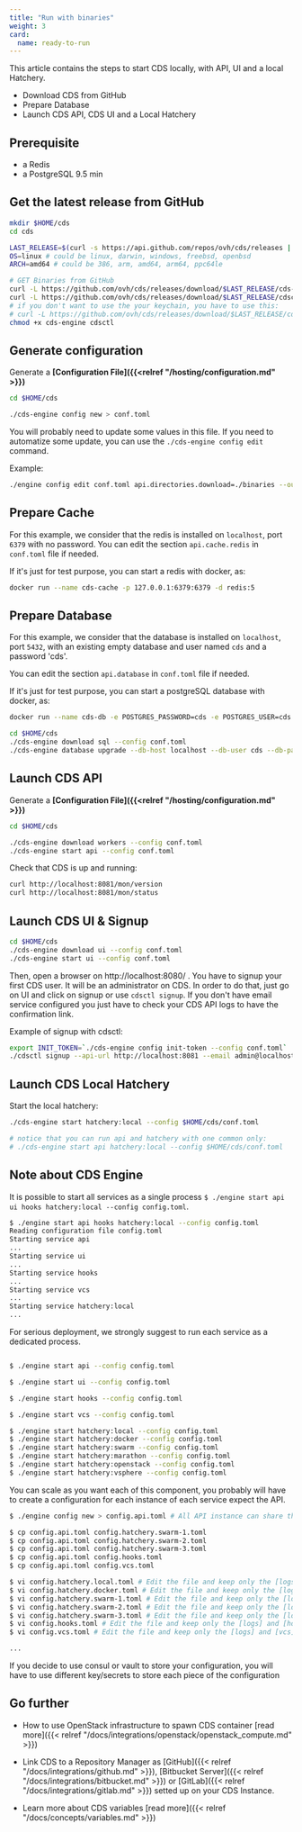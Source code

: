 ```yaml
---
title: "Run with binaries"
weight: 3
card: 
  name: ready-to-run
---
```


This article contains the steps to start CDS locally, with API, UI and a local Hatchery.

- Download CDS from GitHub
- Prepare Database
- Launch CDS API, CDS UI and a Local Hatchery

## Prerequisite

- a Redis
- a PostgreSQL 9.5 min

## Get the latest release from GitHub

```bash
mkdir $HOME/cds
cd cds

LAST_RELEASE=$(curl -s https://api.github.com/repos/ovh/cds/releases | grep tag_name | head -n 1 | cut -d '"' -f 4)
OS=linux # could be linux, darwin, windows, freebsd, openbsd
ARCH=amd64 # could be 386, arm, amd64, arm64, ppc64le

# GET Binaries from GitHub
curl -L https://github.com/ovh/cds/releases/download/$LAST_RELEASE/cds-engine-$OS-$ARCH -o cds-engine
curl -L https://github.com/ovh/cds/releases/download/$LAST_RELEASE/cdsctl-$OS-$ARCH -o cdsctl
# if you don't want to use the your keychain, you have to use this:
# curl -L https://github.com/ovh/cds/releases/download/$LAST_RELEASE/cdsctl-$OS-$ARCH-nokeychain -o cdsctl
chmod +x cds-engine cdsctl

```

## Generate configuration

Generate a **[Configuration File]({{<relref "/hosting/configuration.md" >}})**

```bash
cd $HOME/cds

./cds-engine config new > conf.toml
```

You will probably need to update some values in this file. If you need to automatize some update, you 
can use the `./cds-engine config edit` command.

Example:

```bash
./engine config edit conf.toml api.directories.download=./binaries --output conf.toml
```

## Prepare Cache

For this example, we consider that the redis is installed on `localhost`, port `6379` with no password.
You can edit the section `api.cache.redis` in `conf.toml` file if needed.

If it's just for test purpose, you can start a redis with docker, as:

```bash
docker run --name cds-cache -p 127.0.0.1:6379:6379 -d redis:5
```


## Prepare Database

For this example, we consider that the database is installed on `localhost`,
port `5432`, with an existing empty database and user named `cds` and a password 'cds'.

You can edit the section `api.database` in `conf.toml` file if needed.

If it's just for test purpose, you can start a postgreSQL database with docker, as:

```bash
docker run --name cds-db -e POSTGRES_PASSWORD=cds -e POSTGRES_USER=cds -e POSTGRES_DB=cds -p 127.0.0.1:5432:5432 -d postgres:9.5
```

```bash
cd $HOME/cds
./cds-engine download sql --config conf.toml
./cds-engine database upgrade --db-host localhost --db-user cds --db-password cds --db-name cds --db-sslmode disable --db-port 5432 --migrate-dir sql
```

## Launch CDS API

Generate a **[Configuration File]({{<relref "/hosting/configuration.md" >}})**

```bash
cd $HOME/cds

./cds-engine download workers --config conf.toml
./cds-engine start api --config conf.toml
```

Check that CDS is up and running:

```bash
curl http://localhost:8081/mon/version
curl http://localhost:8081/mon/status
```

## Launch CDS UI & Signup

```bash
cd $HOME/cds
./cds-engine download ui --config conf.toml
./cds-engine start ui --config conf.toml
```

Then, open a browser on http://localhost:8080/ . You have to signup your first CDS user. It will be an administrator on CDS. In order to do that, just go on UI and click on signup or use `cdsctl signup`. If you don't have email service configured you just have to check your CDS API logs to have the confirmation link.

Example of signup with cdsctl:

```bash
export INIT_TOKEN=`./cds-engine config init-token --config conf.toml`
./cdsctl signup --api-url http://localhost:8081 --email admin@localhost.local --username admin --fullname admin
```

## Launch CDS Local Hatchery

Start the local hatchery:

```bash
./cds-engine start hatchery:local --config $HOME/cds/conf.toml

# notice that you can run api and hatchery with one common only:
# ./cds-engine start api hatchery:local --config $HOME/cds/conf.toml
```

## Note about CDS Engine

It is possible to start all services as a single process `$ ./engine start api ui hooks hatchery:local --config config.toml`.

```bash
$ ./engine start api hooks hatchery:local --config config.toml
Reading configuration file config.toml
Starting service api
...
Starting service ui
...
Starting service hooks
...
Starting service vcs
...
Starting service hatchery:local
...
```

For serious deployment, we strongly suggest to run each service as a dedicated process.

```bash

$ ./engine start api --config config.toml

$ ./engine start ui --config config.toml

$ ./engine start hooks --config config.toml

$ ./engine start vcs --config config.toml

$ ./engine start hatchery:local --config config.toml
$ ./engine start hatchery:docker --config config.toml
$ ./engine start hatchery:swarm --config config.toml
$ ./engine start hatchery:marathon --config config.toml
$ ./engine start hatchery:openstack --config config.toml
$ ./engine start hatchery:vsphere --config config.toml

```

You can scale as you want each of this component, you probably will have to create a configuration for each instance of each service expect the API.

```bash
$ ./engine config new > config.api.toml # All API instance can share the same configuration.

$ cp config.api.toml config.hatchery.swarm-1.toml
$ cp config.api.toml config.hatchery.swarm-2.toml
$ cp config.api.toml config.hatchery.swarm-3.toml
$ cp config.api.toml config.hooks.toml
$ cp config.api.toml config.vcs.toml

$ vi config.hatchery.local.toml # Edit the file and keep only the [logs] and [hatchery]/[hatchery.local] sections
$ vi config.hatchery.docker.toml # Edit the file and keep only the [logs] and [hatchery]/[hatchery.docker] sections
$ vi config.hatchery.swarm-1.toml # Edit the file and keep only the [logs] and [hatchery]/[hatchery.swarm] sections
$ vi config.hatchery.swarm-2.toml # Edit the file and keep only the [logs] and [hatchery]/[hatchery.swarm] sections
$ vi config.hatchery.swarm-3.toml # Edit the file and keep only the [logs] and [hatchery]/[hatchery.swarm] sections
$ vi config.hooks.toml # Edit the file and keep only the [logs] and [hooks] sections
$ vi config.vcs.toml # Edit the file and keep only the [logs] and [vcs] sections

...
```

If you decide to use consul or vault to store your configuration, you will have to use different key/secrets to store each piece of the configuration

## Go further

- How to use OpenStack infrastructure to spawn CDS container [read more]({{< relref "/docs/integrations/openstack/openstack_compute.md" >}})
* Link CDS to a Repository Manager as [GitHub]({{< relref "/docs/integrations/github.md" >}}), [Bitbucket Server]({{< relref "/docs/integrations/bitbucket.md" >}}) or [GitLab]({{< relref "/docs/integrations/gitlab.md" >}}) setted up on your CDS Instance.
- Learn more about CDS variables [read more]({{< relref "/docs/concepts/variables.md" >}})
